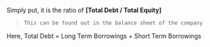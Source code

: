 Simply put, it is the ratio of **[Total Debt / Total Equity]**

> `This can be found out in the balance sheet of the company`

Here, Total Debt = Long Term Borrowings + Short Term Borrowings